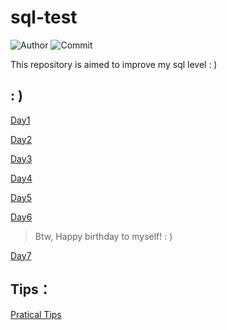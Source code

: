# sql-test

![Author](https://img.shields.io/badge/Author-Vincent-brightgreen)
![Commit](https://img.shields.io/github/last-commit/xxxVincent-L/sql-test)

This repository is aimed to improve my sql level : )


## : )

[Day1](https://github.com/xxxVincent-L/sql-test/blob/master/Day1/)

[Day2](https://github.com/xxxVincent-L/sql-test/blob/master/Day2/)

[Day3](https://github.com/xxxVincent-L/sql-test/blob/master/Day3/)

[Day4](https://github.com/xxxVincent-L/sql-test/blob/master/Day4/)

[Day5](https://github.com/xxxVincent-L/sql-test/blob/master/Day5/)

[Day6](https://github.com/xxxVincent-L/sql-test/blob/master/Day6/)

> Btw, Happy birthday to myself!  : )

[Day7](https://github.com/xxxVincent-L/sql-test/blob/master/Day7/)


## Tips：
[Pratical Tips](https://github.com/xxxVincent-L/sql-test/blob/master/Tips.md)
